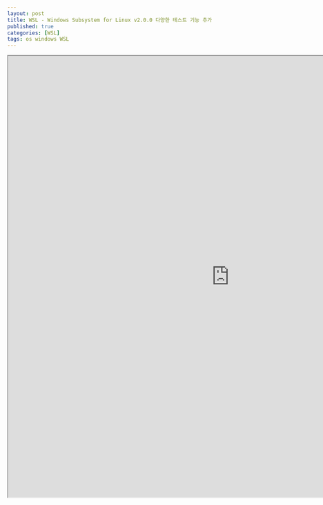 ```yaml
---
layout: post
title: WSL - Windows Subsystem for Linux v2.0.0 다양한 테스트 기능 추가
published: true
categories: [WSL]
tags: os windows WSL
---
```

<iframe width="1024" height="1024" src="https://docs.google.com/document/d/e/2PACX-1vRiVeb-b9WCMlDUs2hVw0IeYZQPcXk9o1n9RLE394J2IYAjsDSRFe_7LaH83dMuJBAl4PV7U2J1mtVN/pub?embedded=true"></iframe>    
    
